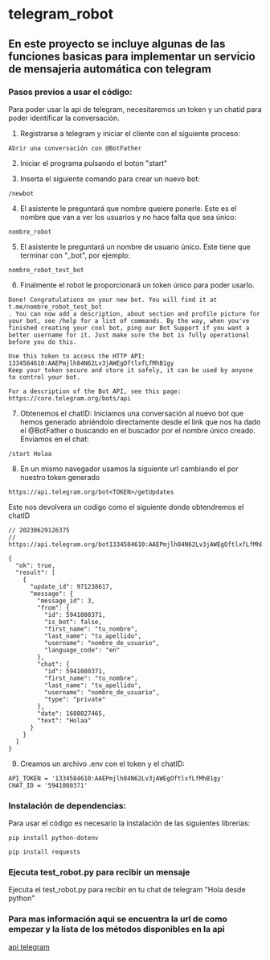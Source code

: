 # telegram_robot
## En este proyecto se incluye algunas de las funciones basicas para implementar un servicio de mensajeria automática con telegram

### Pasos previos a usar el código:

Para poder usar la api de telegram, necesitaremos un token y un chatid para poder identificar la conversación.

1. Registrarse a telegram y iniciar el cliente con el siguiente proceso:
```
Abrir una conversación con @BotFather
```

2. Iniciar el programa pulsando el boton "start"

3. Inserta el siguiente comando para crear un nuevo bot: 
```
/newbot
```
4. El asistente le preguntará que nombre queiere ponerle. Este es el nombre que van a ver los usuarios y no hace falta que sea único:
```
nombre_robot
```

5. El asistente le preguntará un nombre de usuario único. Este tiene que terminar con "_bot", por ejemplo:
```
nombre_robot_test_bot
```

6. Finalmente el robot le proporcionará un token único para poder usarlo.
```
Done! Congratulations on your new bot. You will find it at t.me/nombre_robot_test_bot
. You can now add a description, about section and profile picture for your bot, see /help for a list of commands. By the way, when you've finished creating your cool bot, ping our Bot Support if you want a better username for it. Just make sure the bot is fully operational before you do this.

Use this token to access the HTTP API:
1334584610:AAEPmjlh84N62Lv3jAWEgOftlxfLfMhB1gy
Keep your token secure and store it safely, it can be used by anyone to control your bot.

For a description of the Bot API, see this page: https://core.telegram.org/bots/api
```

7. Obtenemos el chatID:
Iniciamos una conversación al nuevo bot que hemos generado abriéndolo directamente desde el link que nos ha dado el @BotFather o buscando en el buscador por el nombre único creado.
Enviamos en el chat:
```
/start Holaa
```

8. En un mismo navegador usamos la siguiente url cambiando el <token> por nuestro token generado
```
https://api.telegram.org/bot<TOKEN>/getUpdates
```

Este nos devolvera un codigo como el siguiente donde obtendremos el chatID

```
// 20230629126375
// https://api.telegram.org/bot1334584610:AAEPmjlh84N62Lv3jAWEgOftlxfLfMhB1gy/getUpdates

{
  "ok": true,
  "result": [
    {
      "update_id": 971238617,
      "message": {
        "message_id": 3,
        "from": {
          "id": 5941080371,
          "is_bot": false,
          "first_name": "tu_nombre",
          "last_name": "tu_apellido",
          "username": "nombre_de_usuario",
          "language_code": "en"
        },
        "chat": {
          "id": 5941080371,
          "first_name": "tu_nombre",
          "last_name": "tu_apellido",
          "username": "nombre_de_usuario",
          "type": "private"
        },
        "date": 1688027465,
        "text": "Holaa"
      }
    }
  ]
}
```

9. Creamos un archivo .env con el token y el chatID:
```
API_TOKEN = '1334584610:AAEPmjlh84N62Lv3jAWEgOftlxfLfMhB1gy'
CHAT_ID = '5941080371'
```
### Instalación de dependencias:
Para usar el código es necesario la instalación de las siguientes librerias:
```
pip install python-dotenv
```

```
pip install requests
```

### Ejecuta test_robot.py para recibir un mensaje
Ejecuta el test_robot.py para recibir en tu chat de telegram "Hola desde python"

### Para mas información aqui se encuentra la url de como empezar y la lista de los métodos disponibles en la api
[api telegram](https://core.telegram.org/bots/api#available-methods)